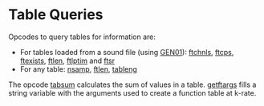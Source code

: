 # **Table Queries**

Opcodes to query tables for information are:

* For tables loaded from a sound file (using [GEN01](../../scoregens/gen01)): [ftchnls](../../opcodes/ftchnls), [ftcps](../../opcodes/ftcps), [ftexists](../../opcodes/ftexists), [ftlen](../../opcodes/ftlen), [ftlptim](../../opcodes/ftlptim) and [ftsr](../../opcodes/ftsr)
* For any table: [nsamp](../../opcodes/nsamp), [ftlen](../../opcodes/ftlen), [tableng](../../opcodes/tableng)

The opcode [tabsum](../../opcodes/tabsum) calculates the sum of values in a table. [getftargs](../../opcodes/getftargs) fills a string variable with the arguments used to create a function table at k-rate.
